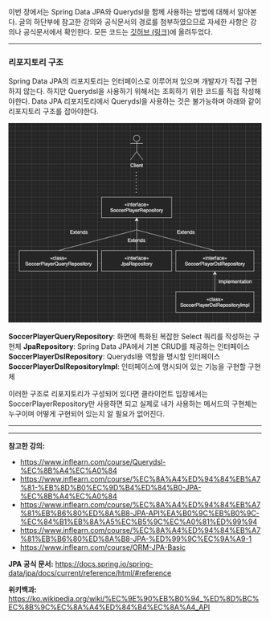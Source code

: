 이번 장에서는 Spring Data JPA와 Querydsl을 함께 사용하는 방법에 대해서 알아본다.
글의 하단부에 참고한 강의와 공식문서의 경로를 첨부하였으므로 자세한 사항은 강의나 공식문서에서 확인한다.
모든 코드는 [깃허브 (링크)](https://github.com/roy-zz/querydsl)에 올려두었다.

---

### 리포지토리 구조

Spring Data JPA의 리포지토리는 인터페이스로 이루어져 있으며 개발자가 직접 구현하지 않는다.
하지만 Querydsl을 사용하기 위해서는 조회하기 위한 코드를 직접 작성해야한다. 
Data JPA 리포지토리에서 Querydsl을 사용하는 것은 불가능하며 아래와 같이 리포지토리 구조를 잡아야한다.

![](image/repository-structure.png)

**SoccerPlayerQueryRepository**: 화면에 특화된 복잡한 Select 쿼리를 작성하는 구현체
**JpaRepository**: Spring Data JPA에서 기본 CRUD를 제공하는 인터페이스
**SoccerPlayerDslRepository**: Querydsl용 역할을 명시할 인터페이스
**SoccerPlayerDslRepositoryImpl**: 인터페이스에 명시되어 있는 기능을 구현할 구현체

이러한 구조로 리포지토리가 구성되어 있다면 클라이언트 입장에서는 SoccerPlayerRepository만 사용하면 되고
실제로 내가 사용하는 메서드의 구현체는 누구이며 어떻게 구현되어 있는지 알 필요가 없어진다.

---




---

**참고한 강의:**

- https://www.inflearn.com/course/Querydsl-%EC%8B%A4%EC%A0%84
- https://www.inflearn.com/course/%EC%8A%A4%ED%94%84%EB%A7%81-%EB%8D%B0%EC%9D%B4%ED%84%B0-JPA-%EC%8B%A4%EC%A0%84
- https://www.inflearn.com/course/%EC%8A%A4%ED%94%84%EB%A7%81%EB%B6%80%ED%8A%B8-JPA-API%EA%B0%9C%EB%B0%9C-%EC%84%B1%EB%8A%A5%EC%B5%9C%EC%A0%81%ED%99%94
- https://www.inflearn.com/course/%EC%8A%A4%ED%94%84%EB%A7%81%EB%B6%80%ED%8A%B8-JPA-%ED%99%9C%EC%9A%A9-1
- https://www.inflearn.com/course/ORM-JPA-Basic

**JPA 공식 문서:** https://docs.spring.io/spring-data/jpa/docs/current/reference/html/#reference

**위키백과:** https://ko.wikipedia.org/wiki/%EC%9E%90%EB%B0%94_%ED%8D%BC%EC%8B%9C%EC%8A%A4%ED%84%B4%EC%8A%A4_API